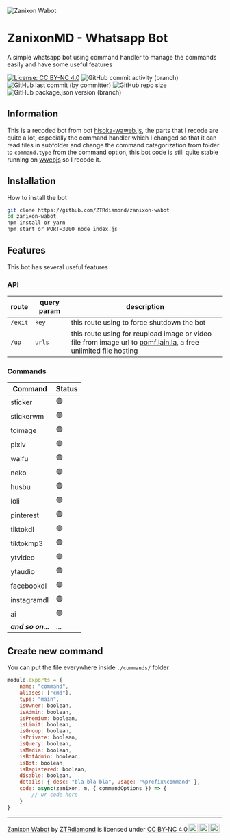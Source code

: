 ![Zanixon Wabot](https://pomf2.lain.la/f/z2o65gj.png)

# ZanixonMD - Whatsapp Bot

A simple whatsapp bot using command handler to manage the commands easily and have some useful features

[![License: CC BY-NC 4.0](https://img.shields.io/badge/License-CC_BY--NC_4.0-lightgrey.svg?style=for-the-badge)](https://creativecommons.org/licenses/by-nc/4.0/) ![GitHub commit activity (branch)](https://img.shields.io/github/commit-activity/t/ZTRdiamond/zanixon-wabot?logo=github&cacheSeconds=12000&style=for-the-badge) ![GitHub last commit (by committer)](https://img.shields.io/github/last-commit/ZTRdiamond/zanixon-wabot?style=for-the-badge) ![GitHub repo size](https://img.shields.io/github/repo-size/ZTRdiamond/zanixon-wabot?logo=github&style=for-the-badge&link=https%3A%2F%2Fgithub.com%2FZTRdiamond%2Fzanixon-wabot) ![GitHub package.json version (branch)](https://img.shields.io/github/package-json/v/ZTRdiamond/zanixon-wabot/main?style=for-the-badge&logo=github)


## Information

This is a recoded bot from bot [hisoka-waweb.js](https://github.com/Hisoka-Morrou/hisoka-waweb.js), the parts that I recode are quite a lot, especially the command handler which I changed so that it can read files in subfolder and change the command categorization from folder to `command.type` from the command option, this bot code is still quite stable running on [wwebjs](https://github.com/pedroslopez/whatsapp-web.js) so I recode it.
## Installation

How to install the bot

```bash
git clone https://github.com/ZTRdiamond/zanixon-wabot
cd zanixon-wabot
npm install or yarn
npm start or PORT=3000 node index.js
```
    
## Features

This bot has several useful features

### API
|route|query param|description|
|---|---|---|
|`/exit`|`key`|this route using to force shutdown the bot|
|`/up`|`urls`|this route using for reupload image or video file from image url to [pomf.lain.la](https://pomf.lain.la), a free unlimited file hosting|

### Commands
|Command|Status|
|---|---|
|sticker|🟢|
|stickerwm|🟢|
|toimage|🟢|
|pixiv|🟢|
|waifu|🟢|
|neko|🟢|
|husbu|🟢|
|loli|🟢|
|pinterest|🟢|
|tiktokdl|🟢|
|tiktokmp3|🟢|
|ytvideo|🟢|
|ytaudio|🟢|
|facebookdl|🟢|
|instagramdl|🟢|
|ai|🟢|
| ***and so on...*** |...|

## Create new command

You can put the file everywhere inside `./commands/` folder

```javascript
module.exports = {
    name: "command",
    aliases: ["cmd"],
    type: "main",
    isOwner: boolean,
    isAdmin: boolean,
    isPremium: boolean,
    isLimit: boolean,
    isGroup: boolean,
    isPrivate: boolean,
    isQuery: boolean,
    isMedia: boolean,
    isBotAdmin: boolean,
    isBot: boolean,
    isRegistered: boolean,
    disable: boolean,
    details: { desc: "bla bla bla", usage: "%prefix%command" },
    code: async(zanixon, m, { commandOptions }) => {
        // ur code here
    }
}
```
---
<p xmlns:cc="http://creativecommons.org/ns#" xmlns:dct="http://purl.org/dc/terms/"><a property="dct:title" rel="cc:attributionURL" href="https://github.com/ZTRdiamond/zanixon-wabot">Zanixon Wabot</a> by <a rel="cc:attributionURL dct:creator" property="cc:attributionName" href="https://github.com/ZTRdiamond">ZTRdiamond</a> is licensed under <a href="http://creativecommons.org/licenses/by-nc/4.0/?ref=chooser-v1" target="_blank" rel="license noopener noreferrer" style="display:inline-block;">CC BY-NC 4.0<img style="height:22px!important;margin-left:3px;vertical-align:text-bottom;" src="https://mirrors.creativecommons.org/presskit/icons/cc.svg?ref=chooser-v1"><img style="height:22px!important;margin-left:3px;vertical-align:text-bottom;" src="https://mirrors.creativecommons.org/presskit/icons/by.svg?ref=chooser-v1"><img style="height:22px!important;margin-left:3px;vertical-align:text-bottom;" src="https://mirrors.creativecommons.org/presskit/icons/nc.svg?ref=chooser-v1"></a></p>

